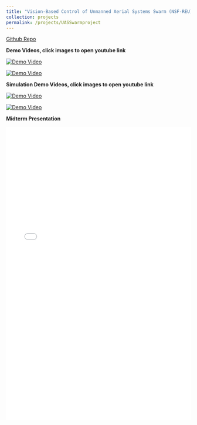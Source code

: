 ```yaml
---
title: "Vision-Based Control of Unmanned Aerial Systems Swarm (NSF-REU)"
collection: projects
permalink: /projects/UASSwarmproject
---
```


[Github Repo](https://github.com/ConorGagliardi/Monocular-Swarm)<br>

**Demo Videos, click images to open youtube link**

[![Demo Video](http://img.youtube.com/vi/2iU-LPFT6nQ/0.jpg)](http://www.youtube.com/watch?v=2iU-LPFT6nQ)

[![Demo Video](http://img.youtube.com/vi/GC-F3tAkq40/0.jpg)](http://www.youtube.com/watch?v=GC-F3tAkq40)

**Simulation Demo Videos, click images to open youtube link**

[![Demo Video](http://img.youtube.com/vi/SKE__EXSBrw/0.jpg)](http://www.youtube.com/watch?v=SKE__EXSBrw)

[![Demo Video](http://img.youtube.com/vi/gFX8FKdN6wM/0.jpg)](http://www.youtube.com/watch?v=gFX8FKdN6wM)

**Midterm Presentation**

<iframe src="/files/REU_Midterm.pdf" width="100%" height="800" frameborder="no" border="0" marginwidth="0" marginheight="0"></iframe>
